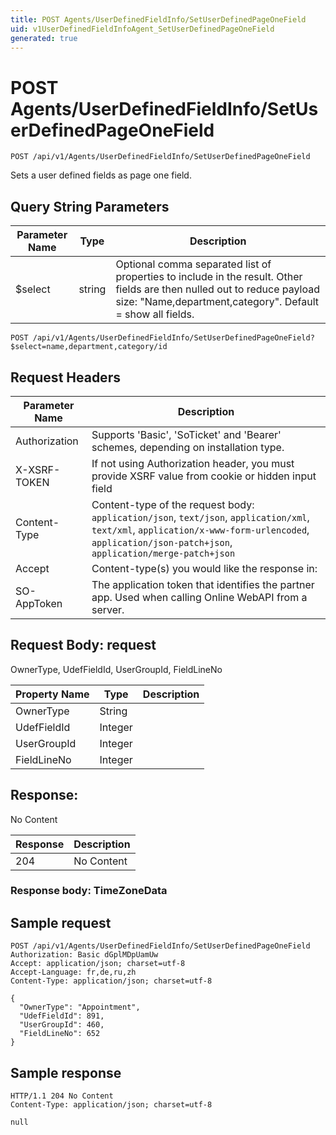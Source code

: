 ```yaml
---
title: POST Agents/UserDefinedFieldInfo/SetUserDefinedPageOneField
uid: v1UserDefinedFieldInfoAgent_SetUserDefinedPageOneField
generated: true
---
```


# POST Agents/UserDefinedFieldInfo/SetUserDefinedPageOneField

```http
POST /api/v1/Agents/UserDefinedFieldInfo/SetUserDefinedPageOneField
```

Sets a user defined fields as page one field.







## Query String Parameters

| Parameter Name | Type |  Description |
|----------------|------|--------------|
| $select | string |  Optional comma separated list of properties to include in the result. Other fields are then nulled out to reduce payload size: "Name,department,category". Default = show all fields. |

```http
POST /api/v1/Agents/UserDefinedFieldInfo/SetUserDefinedPageOneField?$select=name,department,category/id
```


## Request Headers

| Parameter Name | Description |
|----------------|-------------|
| Authorization  | Supports 'Basic', 'SoTicket' and 'Bearer' schemes, depending on installation type. |
| X-XSRF-TOKEN   | If not using Authorization header, you must provide XSRF value from cookie or hidden input field |
| Content-Type | Content-type of the request body: `application/json`, `text/json`, `application/xml`, `text/xml`, `application/x-www-form-urlencoded`, `application/json-patch+json`, `application/merge-patch+json` |
| Accept         | Content-type(s) you would like the response in:  |
| SO-AppToken | The application token that identifies the partner app. Used when calling Online WebAPI from a server. |

## Request Body: request 

OwnerType, UdefFieldId, UserGroupId, FieldLineNo 

| Property Name | Type |  Description |
|----------------|------|--------------|
| OwnerType | String |  |
| UdefFieldId | Integer |  |
| UserGroupId | Integer |  |
| FieldLineNo | Integer |  |

## Response:

No Content

| Response | Description |
|----------------|-------------|
| 204 | No Content |

### Response body: TimeZoneData


## Sample request

```http!
POST /api/v1/Agents/UserDefinedFieldInfo/SetUserDefinedPageOneField
Authorization: Basic dGplMDpUamUw
Accept: application/json; charset=utf-8
Accept-Language: fr,de,ru,zh
Content-Type: application/json; charset=utf-8

{
  "OwnerType": "Appointment",
  "UdefFieldId": 891,
  "UserGroupId": 460,
  "FieldLineNo": 652
}
```

## Sample response

```http_
HTTP/1.1 204 No Content
Content-Type: application/json; charset=utf-8

null
```